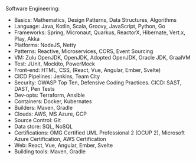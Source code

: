 Software Engineering:
- Basics: Mathematics, Design Patterns, Data Structures, Algorithms
- Language: Java, Kotlin, Scala, Groovy, JavaScript, Python, Go
- Frameworks: Spring, Micronaut, Quarkus, ReactorX, Hibernate, Vert.x, Play, Akka
- Platforms: NodeJS, Netty 
- Patterns: Reactive, Microservices, CORS, Event Sourcing
- VM: Zulu OpenJDK, OpenJDK, Adopted OpenJDK, Oracle JDK, GraalVM
- Test: JUnit, Mockito, PowerMock
- Front-end: HTML, CSS, (React, Vue, Angular, Ember, Svelte)
- CICD Pipelines: Jenkins, Team City
- Security: OWASP Top Ten, Defensive Coding Practices. CICD: SAST, DAST, Pen Tests 
- Dev-opts: Terraform, Ansible
- Containers: Docker, Kubernates
- Builders: Maven, Gradle
- Clouds: AWS, MS Azure, GCP
- Source Control: Git
- Data store: SQL, NoSQL
- Certifications: OMG Certified UML Professional 2 (OCUP 2), Microsoft Azure Certification, AWS Certification
- Web: React, Vue, Angular, Ember, Svelte
- Building tools: Maven, Gradle